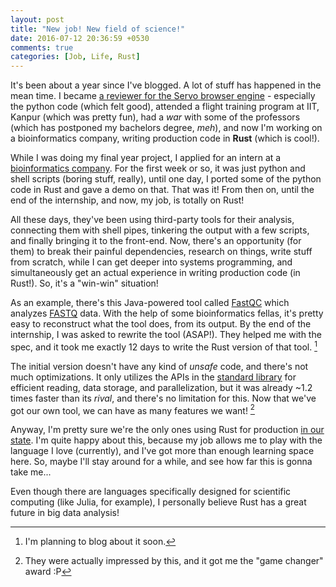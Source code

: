 ```yaml
---
layout: post
title: "New job! New field of science!"
date: 2016-07-12 20:36:59 +0530
comments: true
categories: [Job, Life, Rust]
---
```


It's been about a year since I've blogged. A lot of stuff has happened in the mean time. I became [a reviewer for the Servo browser engine](https://twitter.com/ServoDev/status/684472921818017794) - especially the python code (which felt good), attended a flight training program at IIT, Kanpur (which was pretty fun), had a *war* with some of the professors (which has postponed my bachelors degree, *meh*), and now I'm working on a bioinformatics company, writing production code in **Rust** (which is cool!).

<!-- more -->

While I was doing my final year project, I applied for an intern at a [bioinformatics company](http://www.genomels.com/). For the first week or so, it was just python and shell scripts (boring stuff, really), until one day, I ported some of the python code in Rust and
gave a demo on that. That was it! From then on, until the end of the internship, and now, my job, is totally on Rust!

All these days, they've been using third-party tools for their analysis, connecting them with shell pipes, tinkering the output with a few scripts, and finally bringing it to the front-end. Now, there's an opportunity (for them) to break their painful dependencies, research on things, write stuff from scratch, while I can get deeper into systems programming, and simultaneously get an actual experience in writing production code (in Rust!). So, it's a "win-win" situation!

As an example, there's this Java-powered tool called [FastQC](http://www.bioinformatics.babraham.ac.uk/projects/fastqc/) which analyzes [FASTQ](https://en.wikipedia.org/wiki/FASTQ_format) data. With the help of some bioinformatics fellas, it's pretty easy to reconstruct what the tool does, from its output. By the end of the internship, I was asked to rewrite the tool (ASAP!). They helped me with the spec, and it took me exactly 12 days to write the Rust version of that tool. [^1]

The initial version doesn't have any kind of *unsafe* code, and there's not much optimizations. It only utilizes the APIs in the [standard library](https://doc.rust-lang.org/std/) for efficient reading, data storage, and parallelization, but it was already ~1.2 times faster than its *rival*, and there's no limitation for this. Now that we've got our own tool, we can have as many features we want! [^2]

Anyway, I'm pretty sure we're the only ones using Rust for production [in our state](https://en.wikipedia.org/wiki/Tamil_Nadu). I'm quite happy about this, because my job allows me to play with the language I love (currently), and I've got more than enough learning space here. So, maybe I'll stay around for a while, and see how far this is gonna take me...

Even though there are languages specifically designed for scientific computing (like Julia, for example), I personally believe Rust has a great future in big data analysis!

[^1]: I'm planning to blog about it soon.

[^2]: They were actually impressed by this, and it got me the "game changer" award :P
